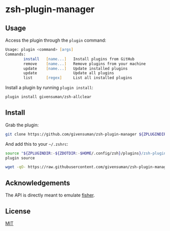 # zsh-plugin-manager

## Usage

Access the plugin through the `plugin` command:

```zsh
Usage: plugin <command> [args]
Commands:
        install   [name...]   Install plugins from GitHub
        remove    [name...]   Remove plugins from your machine
        update    [name...]   Update installed plugins
        update                Update all plugins
        list      [regex]     List all installed plugins

```

Install a plugin by running `plugin install`:

```zsh
plugin install givensuman/zsh-allclear
```

## Install

Grab the plugin:

```zsh
git clone https://github.com/givensuman/zsh-plugin-manager ${ZPLUGINDIR:-$HOME/.config/zsh/plugins}/zsh-plugin-manager
```

And add this to your `~/.zshrc`:

```zsh
source "${ZPLUGINDIR:-${ZDOTDIR:-$HOME/.config/zsh}/plugins}/zsh-plugin-manager/zsh-plugin-manager.zsh"
plugin source
```


```zsh
wget -qO- https://raw.githubusercontent.com/givensuman/zsh-plugin-manager/main/zsh-plugin-manager.zsh >> ~/.zshrc
```

## Acknowledgements

The API is directly meant to emulate [fisher](https://github.com/jorgebucaran/fisher).

## License

[MIT](LICENSE.md)
